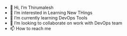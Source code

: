 - 👋 Hi, I’m Thirumalesh
- 👀 I’m interested in Learning New THings
- 🌱 I’m currently learning DevOps Tools
- 💞️ I’m looking to collaborate on work with DevOps team
- 📫 How to reach me 

<!---
vis923/vis923 is a ✨ special ✨ repository because its `README.md` (this file) appears on your GitHub profile.
You can click the Preview link to take a look at your changes.
--->
